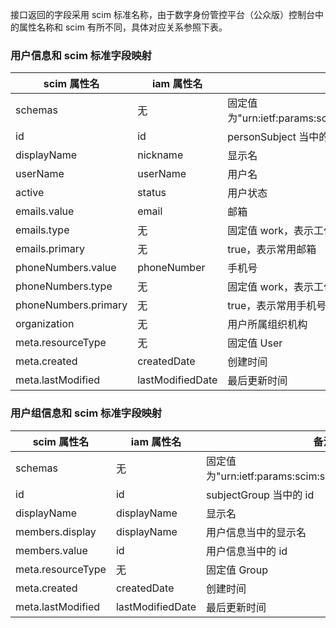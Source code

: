 接口返回的字段采用 scim 标准名称，由于数字身份管控平台（公众版）控制台中的属性名称和 scim 有所不同，具体对应关系参照下表。

### 用户信息和 scim 标准字段映射

| **scim 属性名**          | **iam 属性名**        | **备注**                                                |
| -------------------- | ---------------- | ---------------------------------------------------- |
| schemas              | 无               | 固定值 为"urn:ietf:params:scim:schemas:core:2.0:User" |
| id                   | id               | personSubject 当中的 id                              |
| displayName          | nickname         | 显示名                                               |
| userName             | userName         | 用户名                                               |
| active               | status           | 用户状态                                             |
| emails.value         | email            | 邮箱                                                 |
| emails.type          | 无               | 固定值 work，表示工作邮箱                            |
| emails.primary       | 无               | true，表示常用邮箱                                   |
| phoneNumbers.value   | phoneNumber      | 手机号                                               |
| phoneNumbers.type    | 无               | 固定值 work，表示工作手机号                          |
| phoneNumbers.primary | 无               | true，表示常用手机号                                 |
| organization         | 无               | 用户所属组织机构                                     |
| meta.resourceType    | 无               | 固定值 User                                          |
| meta.created         | createdDate      | 创建时间                                             |
| meta.lastModified    | lastModifiedDate | 最后更新时间                                         |

### 用户组信息和 scim 标准字段映射
| **scim 属性名**       | **iam 属性名**       | **备注**                                                  |
| ----------------- | ---------------- | ----------------------------------------------------- |
| schemas           | 无               | 固定值为"urn:ietf:params:scim:schemas:core:2.0:Group" |
| id                | id               | subjectGroup 当中的 id                                |
| displayName       | displayName      | 显示名                                                |
| members.display   | displayName      | 用户信息当中的显示名                                  |
| members.value     | id               | 用户信息当中的 id                                     |
| meta.resourceType | 无               | 固定值 Group                                          |
| meta.created      | createdDate      | 创建时间                                              |
| meta.lastModified | lastModifiedDate | 最后更新时间                                          |

